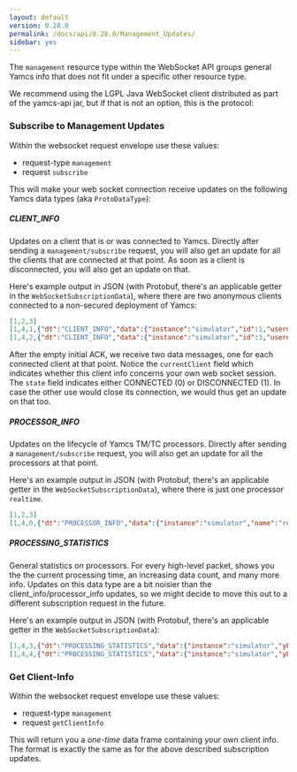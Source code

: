 ```yaml
---
layout: default
version: 0.28.0
permalink: /docs/api/0.28.0/Management_Updates/
sidebar: yes
---
```


The `management` resource type within the WebSocket API groups general Yamcs info that does not fit under a specific other resource type.

We recommend using the LGPL Java WebSocket client distributed as part of the yamcs-api jar, but if that is not an option, this is the protocol:

### Subscribe to Management Updates
Within the websocket request envelope use these values:
* request-type `management`
* request `subscribe`

This will make your web socket connection receive updates on the following Yamcs data types (aka `ProtoDataType`):

##### CLIENT_INFO
Updates on a client that is or was connected to Yamcs. Directly after sending a `management/subscribe` request, you will also get an update for all the clients that are connected at that point. As soon as a client is disconnected, you will also get an update on that.

Here's example output in JSON (with Protobuf, there's an applicable getter in the `WebSocketSubscriptionData`), where there are two anonymous clients connected to a non-secured deployment of Yamcs:

```json
[1,2,3]
[1,4,1,{"dt":"CLIENT_INFO","data":{"instance":"simulator","id":1,"username":"unknown","applicationName":"Unknown","processorName":"realtime","state":0,"currentClient":false}}]
[1,4,2,{"dt":"CLIENT_INFO","data":{"instance":"simulator","id":3,"username":"unknown","applicationName":"Unknown","processorName":"realtime","state":0,"currentClient":true}}]
```

After the empty initial ACK, we receive two data messages, one for each connected client at that point. Notice the `currentClient` field which indicates whether this client info concerns your own web socket session. The `state` field indicates either CONNECTED (0) or DISCONNECTED (1). In case the other use would close its connection, we would thus get an update on that too.

##### PROCESSOR_INFO
Updates on the lifecycle of Yamcs TM/TC processors. Directly after sending a `management/subscribe` request, you will also get an update for all the processors at that point.

Here's an example output in JSON (with Protobuf, there's an applicable getter in the `WebSocketSubscriptionData`), where there is just one processor `realtime`.

```json
[1,2,3]
[1,4,0,{"dt":"PROCESSOR_INFO","data":{"instance":"simulator","name":"realtime","type":"realtime","creator":"system","hasCommanding":true,"state":2}}]
```

##### PROCESSING_STATISTICS
General statistics on processors. For every high-level packet, shows you the the current processing time, an increasing data count, and many more info. Updates on this data type are a bit noisier than the client_info/processor_info updates, so we might decide to move this out to a different subscription request in the future.

Here's an example output in JSON (with Protobuf, there's an applicable getter in the `WebSocketSubscriptionData`):

```json
[1,4,3,{"dt":"PROCESSING_STATISTICS","data":{"instance":"simulator","yProcessorName":"realtime","tmstats":[{"packetName":"RCS","receivedPackets":2378,"lastReceived":1438235693322,"lastPacketTime":1438235676320,"subscribedParameterCount":12},{"packetName":"FlightData","receivedPackets":73718,"lastReceived":1438235693321,"lastPacketTime":1438235676320,"subscribedParameterCount":15},{"packetName":"ccsds-default","receivedPackets":2378,"lastReceived":1438235693322,"lastPacketTime":1438235676320,"subscribedParameterCount":3},{"packetName":"Power","receivedPackets":2378,"lastReceived":1438235693322,"lastPacketTime":1438235676320,"subscribedParameterCount":12},{"packetName":"DHS","receivedPackets":2378,"lastReceived":1438235693322,"lastPacketTime":1438235676320,"subscribedParameterCount":9}],"lastUpdated":1438235657322}}]
[1,4,4,{"dt":"PROCESSING_STATISTICS","data":{"instance":"simulator","yProcessorName":"realtime","tmstats":[{"packetName":"RCS","receivedPackets":2378,"lastReceived":1438235693322,"lastPacketTime":1438235676320,"subscribedParameterCount":12},{"packetName":"FlightData","receivedPackets":73723,"lastReceived":1438235694328,"lastPacketTime":1438235677324,"subscribedParameterCount":15},{"packetName":"ccsds-default","receivedPackets":2378,"lastReceived":1438235693322,"lastPacketTime":1438235676320,"subscribedParameterCount":3},{"packetName":"Power","receivedPackets":2378,"lastReceived":1438235693322,"lastPacketTime":1438235676320,"subscribedParameterCount":12},{"packetName":"DHS","receivedPackets":2378,"lastReceived":1438235693322,"lastPacketTime":1438235676320,"subscribedParameterCount":9}],"lastUpdated":1438235658328}}]
```


### Get Client-Info
Within the websocket request envelope use these values:
* request-type `management`
* request `getClientInfo`

This will return you a *one-time* data frame containing your own client info. The format is exactly the same as for the above described subscription updates.
